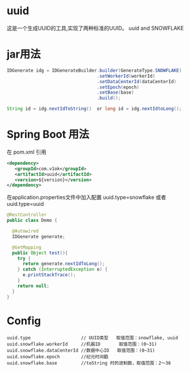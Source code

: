 # uuid
这是一个生成UUID的工具,实现了两种标准的UUID。
uuid and SNOWFLAKE

# jar用法

```java
IDGenerate idg = IDGenerateBuilder.builder(GenerateType.SNOWFLAKE)
                                  .setWorkerId(workerId)
                                  .setDataCenterId(dataCenterId)
                                  .setEpoch(epoch)
                                  .setBase(base)
                                  .build();

String id = idg.nextIdToString()  or long id = idg.nextIdtoLong();
```

# Spring Boot 用法
在 pom.xml 引用
```xml
<dependency>
   <groupId>com.v1ok</groupId>
   <artifactId>uuid</artifactId>
   <version>${version}</version>
</dependency>
```

在application.properties文件中加入配置
uuid.type=snowflake 或者 uuid.type=uuid

```java
@RestController
public class Demo {

  @Autowired
  IDGenerate generate;

  @GetMapping
  public Object test(){
    try {
      return generate.nextIdToLong();
    } catch (InterruptedException e) {
      e.printStackTrace();
    }
    return null;
  }
}
```
# Config
```properties
uuid.type                   // UUID类型   取值范围：snowflake, uuid
uuid.snowflake.workerId     //机器ID       取值范围：(0~31)
uuid.snowflake.dataCenterId //数据中心ID   取值范围：(0~31)
uuid.snowflake.epoch        //纪元时间戳 
uuid.snowflake.base         //toString 时的进制数，取值范围：2～36
```